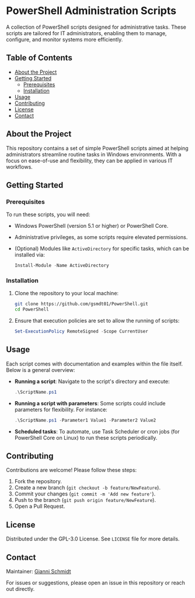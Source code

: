 # PowerShell Administration Scripts

A collection of PowerShell scripts designed for administrative tasks. These scripts are tailored for IT administrators, enabling them to manage, configure, and monitor systems more efficiently.

## Table of Contents

- [About the Project](#about-the-project)
- [Getting Started](#getting-started)
  - [Prerequisites](#prerequisites)
  - [Installation](#installation)
- [Usage](#usage)
- [Contributing](#contributing)
- [License](#license)
- [Contact](#contact)

## About the Project

This repository contains a set of simple PowerShell scripts aimed at helping administrators streamline routine tasks in Windows environments. 
With a focus on ease-of-use and flexibility, they can be applied in various IT workflows.

## Getting Started

### Prerequisites

To run these scripts, you will need:

- Windows PowerShell (version 5.1 or higher) or PowerShell Core.
- Administrative privileges, as some scripts require elevated permissions.
- (Optional) Modules like `ActiveDirectory` for specific tasks, which can be installed via:

  ```powershell
  Install-Module -Name ActiveDirectory
  ```

### Installation

1. Clone the repository to your local machine:

    ```bash
    git clone https://github.com/gsmdt01/PowerShell.git
    cd PowerShell
    ```

2. Ensure that execution policies are set to allow the running of scripts:

    ```powershell
    Set-ExecutionPolicy RemoteSigned -Scope CurrentUser
    ```
## Usage

Each script comes with documentation and examples within the file itself. Below is a general overview:

- **Running a script**: Navigate to the script's directory and execute:

    ```powershell
    .\ScriptName.ps1 
    ```

- **Running a script with parameters**: Some scripts could include parameters for flexibility. For instance:

    ```powershell
    .\ScriptName.ps1 -Parameter1 Value1 -Parameter2 Value2
    ```

- **Scheduled tasks**: To automate, use Task Scheduler or cron jobs (for PowerShell Core on Linux) to run these scripts periodically.

## Contributing

Contributions are welcome! Please follow these steps:

1. Fork the repository.
2. Create a new branch (`git checkout -b feature/NewFeature`).
3. Commit your changes (`git commit -m 'Add new feature'`).
4. Push to the branch (`git push origin feature/NewFeature`).
5. Open a Pull Request.

## License

Distributed under the GPL-3.0 License. See `LICENSE` file for more details.

## Contact

Maintainer: [Gianni Schmidt](mailto:giannischmidt2001@gmail.com)

For issues or suggestions, please open an issue in this repository or reach out directly.
